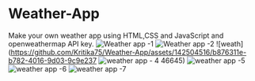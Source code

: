 # Weather-App
Make your own weather app using HTML,CSS and JavaScript and openweathermap API key.
![Weather app -1](https://github.com/Kritika75/Weather-App/assets/142504516/1f625c03-62c7-4344-9eae-4f16a54abe01)
![Weather app -2](https://github.com/Kritika75/Weather-App/assets/142504516/12229ce1-c3b5-4a9e-a8a6-6e8675c883cb)
![weath](https://github.com/Kritika75/Weather-App/assets/142504516/b876311e-b782-4016-9d03-9c9e237
![weather app - 4](https://github.com/Kritika75/Weather-App/assets/142504516/fa9e7f7f-ffe4-4e34-8263-8bdaabc12921)
46645)
![weather app -5](https://github.com/Kritika75/Weather-App/assets/142504516/1aa532a4-f090-4cdb-9ebf-1f77df14a8aa)
![weather app -6](https://github.com/Kritika75/Weather-App/assets/142504516/fa5e2dd8-47e7-4331-ae27-d1727b5ca16a)
![weather app -7](https://github.com/Kritika75/Weather-App/assets/142504516/c3388000-dc77-4498-8315-46f2ced7adc4)
